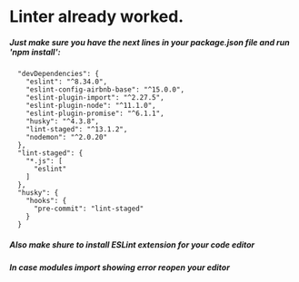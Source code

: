 # Linter already worked.

##### Just make sure you have the next lines in your package.json file and run 'npm install':
``` 
  "devDependencies": {
    "eslint": "^8.34.0",
    "eslint-config-airbnb-base": "^15.0.0",
    "eslint-plugin-import": "^2.27.5",
    "eslint-plugin-node": "^11.1.0",
    "eslint-plugin-promise": "^6.1.1",
    "husky": "^4.3.8",
    "lint-staged": "^13.1.2",
    "nodemon": "^2.0.20"
  },
  "lint-staged": {
    "*.js": [
      "eslint"
    ]
  },
  "husky": {
    "hooks": {
      "pre-commit": "lint-staged"
    }
  }
```

##### Also make shure to install ESLint extension for your code editor
##### In case modules import showing error reopen your editor
